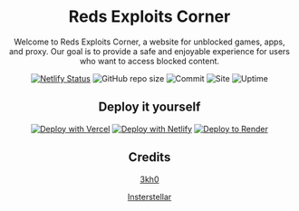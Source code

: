 <div align='center'>

# Reds Exploits Corner

Welcome to Reds Exploits Corner, a website for unblocked games, apps, and proxy. Our goal is to provide a safe and enjoyable experience for users who want to access blocked content.

[![Netlify Status](https://api.netlify.com/api/v1/badges/f7eb45c3-8ed9-495c-b3c1-509454478f89/deploy-status)](https://app.netlify.com/sites/superlative-liger-9df658/deploys)
![GitHub repo size](https://img.shields.io/github/repo-size/rednotsus/exploits)
![Commit](https://img.shields.io/github/commit-activity/w/rednotsus/exploits)
![Site](https://img.shields.io/website?url=https%3A%2F%2F55gms.com)
![Uptime](https://img.shields.io/uptimerobot/ratio/7/m793507060-97e6bef63b62591b668ced4f)

## Deploy it yourself

[![Deploy with Vercel](https://binbashbanana.github.io/deploy-buttons/buttons/remade/vercel.svg)](https://vercel.com/new/clone?repository-url=https://github.com/RedNotSus/exploits)
[![Deploy with Netlify](https://binbashbanana.github.io/deploy-buttons/buttons/remade/netlify.svg)](https://app.netlify.com/start/deploy?repository=https://github.com/RedNotSus/exploits)
[![Deploy to Render](https://binbashbanana.github.io/deploy-buttons/buttons/remade/render.svg)](https://render.com/deploy?repo=https://github.com/RedNotSus/exploits)

## Credits

<a href="https://github.com/3kh0/3kh0.github.io">3kh0</a>

<a href="https://github.com/interstellarnetwork/interstellar-v3">Insterstellar</a>
